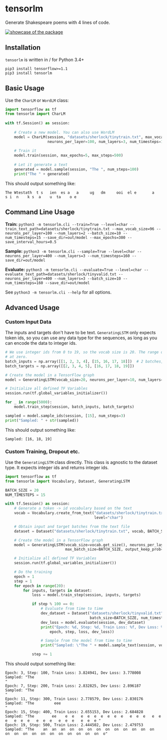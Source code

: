 # tensorlm

Generate Shakespeare poems with 4 lines of code.

<a href="https://theblog.github.io/post/character-language-model-lstm-tensorflow/" target="_blank">[![showcase of the package](http://i.cubeupload.com/8Cm5RQ.gif)](http://theblog.github.io/post/character-language-model-lstm-tensorflow/)</a>

## Installation

`tensorlm` is written in / for Python 3.4+

    pip3 install tensorflow>=1.1
    pip3 install tensorlm
    
## Basic Usage

Use the `CharLM` or `WordLM` class:
```python
import tensorflow as tf
from tensorlm import CharLM
    
with tf.Session() as session:
    
    # Create a new model. You can also use WordLM
    model = CharLM(session, "datasets/sherlock/tinytrain.txt", max_vocab_size=96,
                   neurons_per_layer=100, num_layers=3, num_timesteps=15)
    
    # Train it 
    model.train(session, max_epochs=5, max_steps=500)
    
    # Let it generate a text
    generated = model.sample(session, "The ", num_steps=100)
    print("The " + generated)
```

This should output something like:

    The Wtestath  t s   ien  es a   a     ug   dm     ooi  el e       a   s i  n    k s  a    u  ta    o e
  
## Command Line Usage

**Train:** 
`python3 -m tensorlm.cli --train=True --level=char --train_text_path=datasets/sherlock/tinytrain.txt --max_vocab_size=96 --neurons_per_layer=100 --num_layers=2 --batch_size=10 --num_timesteps=15 --save_dir=out/model --max_epochs=300 --save_interval_hours=0.5`

**Sample:**
`python3 -m tensorlm.cli --sample=True --level=char --neurons_per_layer=400 --num_layers=3 --num_timesteps=160 --save_dir=out/model`

**Evaluate:**
`python3 -m tensorlm.cli --evaluate=True --level=char --evaluate_text_path=datasets/sherlock/tinyvalid.txt --neurons_per_layer=400 --num_layers=3 --batch_size=10 --num_timesteps=160 --save_dir=out/model`


See `python3 -m tensorlm.cli --help` for all options.

## Advanced Usage

### Custom Input Data

The inputs and targets don't have to be text. `GeneratingLSTM` only expects token ids, so you can use any data type for the sequences, as long as you can encode the data to integer ids.
```python
# We use integer ids from 0 to 19, so the vocab size is 20. The range of ids must always start
# at zero.
batch_inputs = np.array([[1, 2, 3, 4], [15, 16, 17, 18]])  # 2 batches, 4 time steps each
batch_targets = np.array([[2, 3, 4, 5], [16, 17, 18, 19]])

# Create the model in a TensorFlow graph
model = GeneratingLSTM(vocab_size=20, neurons_per_layer=10, num_layers=2, max_batch_size=2)

# Initialize all defined TF Variables
session.run(tf.global_variables_initializer())

for _ in range(5000):
    model.train_step(session, batch_inputs, batch_targets)

sampled = model.sample_ids(session, [15], num_steps=3)
print("Sampled: " + str(sampled))
```

This should output something like:

    Sampled: [16, 18, 19]

### Custom Training, Dropout etc.

Use the `GeneratingLSTM` class directly. This class is agnostic to the dataset type. It expects integer ids and returns integer ids.

```python
import tensorflow as tf
from tensorlm import Vocabulary, Dataset, GeneratingLSTM

BATCH_SIZE = 20
NUM_TIMESTEPS = 15

with tf.Session() as session:
    # Generate a token -> id vocabulary based on the text
    vocab = Vocabulary.create_from_text("datasets/sherlock/tinytrain.txt", max_vocab_size=96,
                                        level="char")

    # Obtain input and target batches from the text file
    dataset = Dataset("datasets/sherlock/tinytrain.txt", vocab, BATCH_SIZE, NUM_TIMESTEPS)

    # Create the model in a TensorFlow graph
    model = GeneratingLSTM(vocab_size=vocab.get_size(), neurons_per_layer=100, num_layers=2,
                           max_batch_size=BATCH_SIZE, output_keep_prob=0.5)

    # Initialize all defined TF Variables
    session.run(tf.global_variables_initializer())

    # Do the training
    epoch = 1
    step = 1
    for epoch in range(20):
        for inputs, targets in dataset:
            loss = model.train_step(session, inputs, targets)

            if step % 100 == 0:
                # Evaluate from time to time
                dev_dataset = Dataset("datasets/sherlock/tinyvalid.txt", vocab,
                                      batch_size=BATCH_SIZE, num_timesteps=NUM_TIMESTEPS)
                dev_loss = model.evaluate(session, dev_dataset)
                print("Epoch: %d, Step: %d, Train Loss: %f, Dev Loss: %f" % (
                    epoch, step, loss, dev_loss))

                # Sample from the model from time to time
                print("Sampled: \"The " + model.sample_text(session, vocab, "The ") + "\"")

            step += 1

```

This should output something like:

    Epoch: 3, Step: 100, Train Loss: 3.824941, Dev Loss: 3.778008
    Sampled: "The                                                                                                     "
    Epoch: 7, Step: 200, Train Loss: 2.832825, Dev Loss: 2.896187
    Sampled: "The                                                                                                     "
    Epoch: 11, Step: 300, Train Loss: 2.778579, Dev Loss: 2.830176
    Sampled: "The         eee                                                                                         "
    Epoch: 15, Step: 400, Train Loss: 2.655153, Dev Loss: 2.684828
    Sampled: "The        ee    e  e   e  e  e  e  e  e  e   e  e  e   e  e  e   e  e  e   e  e  e   e  e  e   e  e  e "
    Epoch: 19, Step: 500, Train Loss: 2.444502, Dev Loss: 2.479753
    Sampled: "The    an  an  an  on  on  on  on  on  on  on  on  on  on  on  on  on  on  on  on  on  on  on  on  on  o"

